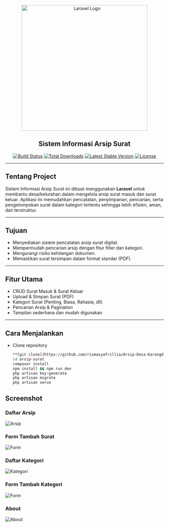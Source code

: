 <p align="center">
    <a href="https://laravel.com" target="_blank">
        <img src="https://raw.githubusercontent.com/laravel/art/master/logo-lockup/5%20SVG/2%20CMYK/1%20Full%20Color/laravel-logolockup-cmyk-red.svg" width="400" alt="Laravel Logo">
    </a>
</p>

<h2 align="center">Sistem Informasi Arsip Surat</h2>

<p align="center">
    <a href="https://github.com/laravel/framework/actions"><img src="https://github.com/laravel/framework/workflows/tests/badge.svg" alt="Build Status"></a>
    <a href="https://packagist.org/packages/laravel/framework"><img src="https://img.shields.io/packagist/dt/laravel/framework" alt="Total Downloads"></a>
    <a href="https://packagist.org/packages/laravel/framework"><img src="https://img.shields.io/packagist/v/laravel/framework" alt="Latest Stable Version"></a>
    <a href="https://packagist.org/packages/laravel/framework"><img src="https://img.shields.io/packagist/l/laravel/framework" alt="License"></a>
</p>

---

## Tentang Project
Sistem Informasi Arsip Surat ini dibuat menggunakan **Laravel** untuk membantu desa/kelurahan dalam mengelola arsip surat masuk dan surat keluar. Aplikasi ini memudahkan pencatatan, penyimpanan, pencarian, serta pengelompokan surat dalam kategori tertentu sehingga lebih efisien, aman, dan terstruktur.

---

## Tujuan
- Menyediakan sistem pencatatan arsip surat digital.  
- Mempermudah pencarian arsip dengan fitur filter dan kategori.  
- Mengurangi risiko kehilangan dokumen.  
- Memastikan surat tersimpan dalam format standar (PDF).  

---

## Fitur Utama
- CRUD Surat Masuk & Surat Keluar  
- Upload & Simpan Surat (PDF)  
- Kategori Surat (Penting, Biasa, Rahasia, dll)  
- Pencarian Arsip & Pagination  
- Tampilan sederhana dan mudah digunakan  

---

## Cara Menjalankan
- Clone repository
   ```bash
   **[git clone](https://github.com/rismasyafrillia/Arsip-Desa-Karangduren)
   cd arsip-surat
   composer install
   npm install && npm run dev
   php artisan key:generate
   php artisan migrate
   php artisan serve

## Screenshot

### Daftar Arsip
![Arsip](screenshots/arsip.png)

### Form Tambah Surat
![Form](screenshots/unggah.png)

### Daftar Kategori
![Kategori](screenshots/kategori.png)

### Form Tambah Kategori
![Form](tambahkategori.png)

### About
![About](screenshots/about.png)